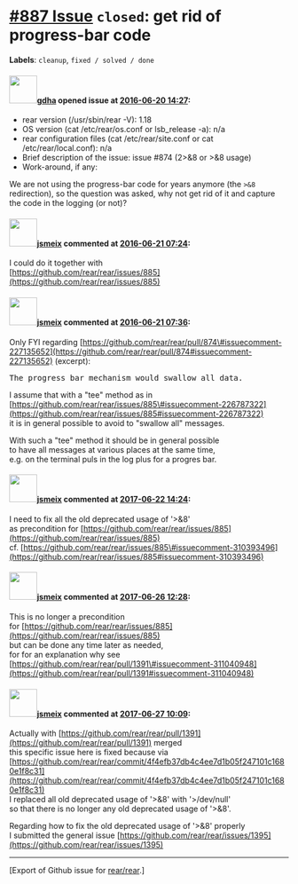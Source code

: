 [\#887 Issue](https://github.com/rear/rear/issues/887) `closed`: get rid of progress-bar code
=============================================================================================

**Labels**: `cleanup`, `fixed / solved / done`

#### <img src="https://avatars.githubusercontent.com/u/888633?u=cdaeb31efcc0048d3619651aa18dd4b76e636b21&v=4" width="50">[gdha](https://github.com/gdha) opened issue at [2016-06-20 14:27](https://github.com/rear/rear/issues/887):

-   rear version (/usr/sbin/rear -V): 1.18
-   OS version (cat /etc/rear/os.conf or lsb\_release -a): n/a
-   rear configuration files (cat /etc/rear/site.conf or cat
    /etc/rear/local.conf): n/a
-   Brief description of the issue: issue \#874 (2&gt;&8 or &gt;&8
    usage)
-   Work-around, if any:

We are not using the progress-bar code for years anymore (the `>&8`
redirection), so the question was asked, why not get rid of it and
capture the code in the logging (or not)?

#### <img src="https://avatars.githubusercontent.com/u/1788608?u=925fc54e2ce01551392622446ece427f51e2f0ce&v=4" width="50">[jsmeix](https://github.com/jsmeix) commented at [2016-06-21 07:24](https://github.com/rear/rear/issues/887#issuecomment-227361074):

I could do it together with  
[https://github.com/rear/rear/issues/885](https://github.com/rear/rear/issues/885)

#### <img src="https://avatars.githubusercontent.com/u/1788608?u=925fc54e2ce01551392622446ece427f51e2f0ce&v=4" width="50">[jsmeix](https://github.com/jsmeix) commented at [2016-06-21 07:36](https://github.com/rear/rear/issues/887#issuecomment-227363408):

Only FYI regarding
[https://github.com/rear/rear/pull/874\#issuecomment-227135652](https://github.com/rear/rear/pull/874#issuecomment-227135652)
(excerpt):

<pre>
The progress bar mechanism would swallow all data.
</pre>

I assume that with a "tee" method as in
[https://github.com/rear/rear/issues/885\#issuecomment-226787322](https://github.com/rear/rear/issues/885#issuecomment-226787322)  
it is in general possible to avoid to "swallow all" messages.

With such a "tee" method it should be in general possible  
to have all messages at various places at the same time,  
e.g. on the terminal puls in the log plus for a progres bar.

#### <img src="https://avatars.githubusercontent.com/u/1788608?u=925fc54e2ce01551392622446ece427f51e2f0ce&v=4" width="50">[jsmeix](https://github.com/jsmeix) commented at [2017-06-22 14:24](https://github.com/rear/rear/issues/887#issuecomment-310395700):

I need to fix all the old deprecated usage of '&gt;&8'  
as precondition for
[https://github.com/rear/rear/issues/885](https://github.com/rear/rear/issues/885)  
cf.
[https://github.com/rear/rear/issues/885\#issuecomment-310393496](https://github.com/rear/rear/issues/885#issuecomment-310393496)

#### <img src="https://avatars.githubusercontent.com/u/1788608?u=925fc54e2ce01551392622446ece427f51e2f0ce&v=4" width="50">[jsmeix](https://github.com/jsmeix) commented at [2017-06-26 12:28](https://github.com/rear/rear/issues/887#issuecomment-311044929):

This is no longer a precondition  
for
[https://github.com/rear/rear/issues/885](https://github.com/rear/rear/issues/885)  
but can be done any time later as needed,  
for for an explanation why see  
[https://github.com/rear/rear/pull/1391\#issuecomment-311040948](https://github.com/rear/rear/pull/1391#issuecomment-311040948)

#### <img src="https://avatars.githubusercontent.com/u/1788608?u=925fc54e2ce01551392622446ece427f51e2f0ce&v=4" width="50">[jsmeix](https://github.com/jsmeix) commented at [2017-06-27 10:09](https://github.com/rear/rear/issues/887#issuecomment-311314364):

Actually with
[https://github.com/rear/rear/pull/1391](https://github.com/rear/rear/pull/1391)
merged  
this specific issue here is fixed because via  
[https://github.com/rear/rear/commit/4f4efb37db4c4ee7d1b05f247101c1680e1f8c31](https://github.com/rear/rear/commit/4f4efb37db4c4ee7d1b05f247101c1680e1f8c31)  
I replaced all old deprecated usage of '&gt;&8' with '&gt;/dev/null'  
so that there is no longer any old deprecated usage of '&gt;&8'.

Regarding how to fix the old deprecated usage of '&gt;&8' properly  
I submitted the general issue
[https://github.com/rear/rear/issues/1395](https://github.com/rear/rear/issues/1395)

------------------------------------------------------------------------

\[Export of Github issue for
[rear/rear](https://github.com/rear/rear).\]

